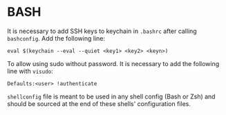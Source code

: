 
BASH
====

It is necessary to add SSH keys to keychain in `.bashrc` after calling `bashconfig`.
Add the following line:

    eval $(keychain --eval --quiet <key1> <key2> <keyn>)

To allow using sudo without password. It is necessary to add the following line with
`visudo`:

    Defaults:<user> !authenticate

`shellconfig` file is meant to be used in any shell config (Bash or Zsh) and should
be sourced at the end of these shells' configuration files.

